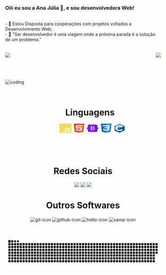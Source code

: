 ### Oiii eu sou a Ana Júlia 🤠, e sou desenvolvedora Web!
<img src="https://www.animatedimages.org/data/media/562/animated-line-image-0429.gif" width="100%" height="1"/>
- 🔭 Estou Disposta para cooperações com projetos voltados a Desenvolvimento Web; <br>
- 📌 "Ser desenvolvedor é uma viagem onde a próxima parada é a solução de um problema."
  <br> <br> <br>
<div>
  <img height="180em" src="https://github-readme-stats.vercel.app/api?username=AnaM2730&show_icons=true&theme=radical&include_all_commits=true&count_private=true"/>
  <img align="right" height="180em" src="https://github-readme-stats.vercel.app/api/top-langs/?username=AnaM2730&layout=compact&langs_count=16&theme=radical"/>
</div>
<div align="center"> 
  <div style="display: inline_block">
   <br>   <br> <br> <br>
    <img align="left" height="250" alt="coding" src="https://github.com/AnaM2730/AnaM2730/assets/107368074/718aa346-61d2-461b-bf7a-0cfe394e435d">
  <br> <br> <br>
    <h1 align="center">Linguagens</h1>
    <img align="center" height="30" width="40" alt="js-icon"  src="https://raw.githubusercontent.com/devicons/devicon/master/icons/javascript/javascript-plain.svg">
    <img align="center" height="30" width="40" alt="html-icon" src="https://raw.githubusercontent.com/devicons/devicon/master/icons/html5/html5-original.svg">
    <img align="center" height="30" width="40" alt="html-icon" src="https://raw.githubusercontent.com/devicons/devicon/master/icons/bootstrap/bootstrap-original.svg">
    <img align="center" height="30" width="40" alt="css-icon" src="https://raw.githubusercontent.com/devicons/devicon/master/icons/css3/css3-original.svg">
    <img align="center" height="30" width="40" alt="c-icon" src="https://raw.githubusercontent.com/devicons/devicon/master/icons/c/c-original.svg">
     </div> <br> <br> <br> <br>
  
<h1 align="center"> Redes Sociais</h1>
  <a href="https://instagram.com/anazxs_06" target="_blank">
    <img src="https://img.shields.io/badge/-Instagram-%23E4405F?style=for-the-badge&logo=instagram&logoColor=white" target="_blank"></a>
  
  <a href = "mailto:meloanajulia30@gmail.com">
  <img src="https://img.shields.io/badge/-Gmail-%23333?style=for-the-badge&logo=gmail&logoColor=white" target="_blank"></a>
  
  <a href="https://www.linkedin.com/in/ana-melo-918450268/" target="_blank">
  <img src="https://img.shields.io/badge/-LinkedIn-%230077B5?style=for-the-badge&logo=linkedin&logoColor=white" target="_blank"></a> 

<br>
<center>
<div>
  
 <h1>Outros Softwares</h1>

 <img align="center" height="26" width="80" alt="git-icon" src="https://img.shields.io/badge/-Git-333333?style=flat-square&logo=git">
 <img align="center" height="25" width="80" alt="github-icon" src="https://img.shields.io/badge/-GitHub-333333?style=flat-square&logo=github"> 
 <img align="center" height="25" width="80" alt="trello-icon" src="https://img.shields.io/badge/-Trello-333333?style=flat-square&logo=trello&logoColor=blue"> 
 <img align="center" height="25" width="80" alt="xamp-icon" src="https://img.shields.io/badge/Xampp-F37623?style=social-square&logo=xampp&logoColor=white">
</div>
<br>
<img src="https://www.animatedimages.org/data/media/562/animated-line-image-0429.gif" width="100%" height="1"/>
</center>

![Snake animation](https://raw.githubusercontent.com/Envoy-VC/Envoy-VC/output/github-contribution-grid-snake-dark.svg) 
